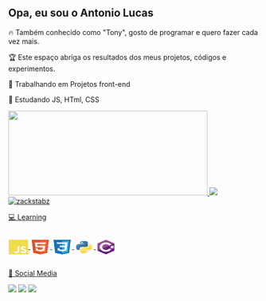 ## Opa, eu sou o Antonio Lucas
🔥 Também conhecido como "Tony", gosto de programar e quero fazer cada vez mais.

🏆 Este espaço abriga os resultados dos meus projetos, códigos e experimentos.

🔭 Trabalhando em Projetos front-end

🌱 Estudando JS, HTml, CSS


<div>
    <a href="https://github.com/antoniilucas">
    <img height="170cm" src="https://github-readme-stats.vercel.app/api?username=antoniilucas&show_icons=true&icon_color=ffd200&rank_=true&theme=dracula"width="400"/>
    <img height="170cm" src="https://github-readme-stats.vercel.app/api/top-langs/?username=antoniilucas&layout=donut&theme=dracula"/>
</div>
<img height="10%" width="15%" src="https://komarev.com/ghpvc/?username=antoniilucas&color=dc143c&style=for-the-badge&color=d6b100" alt="zackstabz"/> 

  💻 Learning
<div style="display: inline_block"><br>
  <img align="center" alt="Lucas-Js" height="30" width="40" src="https://raw.githubusercontent.com/devicons/devicon/master/icons/javascript/javascript-plain.svg">
  <img align="center" alt="Rafa-HTML" height="30" width="40" src="https://raw.githubusercontent.com/devicons/devicon/master/icons/html5/html5-original.svg">
  <img align="center" alt="Rafa-CSS" height="30" width="40" src="https://raw.githubusercontent.com/devicons/devicon/master/icons/css3/css3-original.svg">
  <img align="center" alt="Rafa-Python" height="30" width="40" src="https://raw.githubusercontent.com/devicons/devicon/master/icons/python/python-original.svg">
  <img align="center" alt="Rafa-Csharp" height="30" width="40" src="https://raw.githubusercontent.com/devicons/devicon/master/icons/csharp/csharp-original.svg">
</div>

  ##

  👥 Social Media  
<div> 
  <a href="https://instagram.com/antonii_lucas" target="_blank"><img src="https://img.shields.io/badge/-Instagram-%23E4405F?style=for-the-badge&logo=instagram&logoColor=white" target="_blank"></a>
  <a href = "mailto:antoniilucasofc@gmail.com"><img src="https://img.shields.io/badge/-Gmail-%23333?style=for-the-badge&logo=gmail&logoColor=white" target="_blank"></a>
  <a href="https://www.linkedin.com/in/antônio-lucas-369a85279/" target="_blank"><img src="https://img.shields.io/badge/-LinkedIn-%230077B5?style=for-the-badge&logo=linkedin&logoColor=white" target="_blank"></a> 
  
</div>
